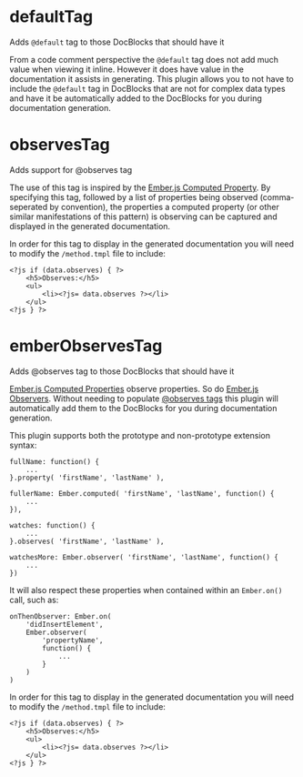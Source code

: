 
# defaultTag

Adds `@default` tag to those DocBlocks that should have it

From a code comment perspective the `@default` tag does not add much value when viewing it inline.  However it does
have value in the documentation it assists in generating.  This plugin allows you to not have to include the
`@default` tag in DocBlocks that are not for complex data types and have it be automatically added to the DocBlocks
for you during documentation generation.

# observesTag

Adds support for @observes tag

The use of this tag is inspired by the [Ember.js Computed Property](http://emberjs.com/api/classes/Ember.ComputedProperty.html).
By specifying this tag, followed by a list of properties being observed (comma-seperated by convention), the properties
a computed property (or other similar manifestations of this pattern) is observing can be captured and displayed in the
generated documentation.

In order for this tag to display in the generated documentation you will need to modify the `/method.tmpl` file to
include:

```
<?js if (data.observes) { ?>
    <h5>Observes:</h5>
    <ul>
        <li><?js= data.observes ?></li>
    </ul>
<?js } ?>
```

# emberObservesTag

Adds @observes tag to those DocBlocks that should have it

[Ember.js Computed Properties](http://emberjs.com/api/classes/Ember.ComputedProperty.html) observe properties.
So do [Ember.js Observers](http://guides.emberjs.com/v1.10.0/object-model/observers/).  Without needing to populate
[@observes tags](https://github.com/notmessenger/jsdoc-plugins#observestag) this
plugin will automatically add them to the DocBlocks for you during documentation generation.

This plugin supports both the prototype and non-prototype extension syntax:

```
fullName: function() {
    ...
}.property( 'firstName', 'lastName' ),

fullerName: Ember.computed( 'firstName', 'lastName', function() {
    ...
}),

watches: function() {
    ...
}.observes( 'firstName', 'lastName' ),

watchesMore: Ember.observer( 'firstName', 'lastName', function() {
    ...
})
```

It will also respect these properties when contained within an `Ember.on()` call, such as:

```
onThenObserver: Ember.on(
    'didInsertElement',
    Ember.observer(
        'propertyName',
        function() {
            ...
        }
    )
)
```

In order for this tag to display in the generated documentation you will need to modify the `/method.tmpl` file to
include:

```
<?js if (data.observes) { ?>
    <h5>Observes:</h5>
    <ul>
        <li><?js= data.observes ?></li>
    </ul>
<?js } ?>
```
